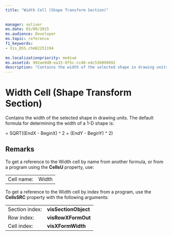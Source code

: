 ```yaml
---
title: "Width Cell (Shape Transform Section)"
 
 
manager: soliver
ms.date: 03/09/2015
ms.audience: Developer
ms.topic: reference
f1_keywords:
- Vis_DSS.chm82251194
 
ms.localizationpriority: medium
ms.assetid: 992ae9d8-ea15-0f5c-ccd6-e4c536099692
description: "Contains the width of the selected shape in drawing units. The default formula for determining the width of a 1-D shape is:"
---
```


# Width Cell (Shape Transform Section)

Contains the width of the selected shape in drawing units. The default formula for determining the width of a 1-D shape is:
  
= SQRT((EndX - BeginX) ^ 2 + (EndY - BeginY) ^ 2)
  
## Remarks

To get a reference to the Width cell by name from another formula, or from a program using the **CellsU** property, use: 
  
|||
|:-----|:-----|
| Cell name:  <br/> | Width  <br/> |
   
To get a reference to the Width cell by index from a program, use the **CellsSRC** property with the following arguments: 
  
|||
|:-----|:-----|
| Section index:  <br/> |**visSectionObject** <br/> |
| Row index:  <br/> |**visRowXFormOut** <br/> |
| Cell index:  <br/> |**visXFormWidth** <br/> |
   

